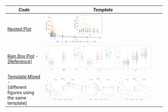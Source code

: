 |*Code*|*Template*|
| ------------- | ------------- |
|[Nested Plot](/Graphics/Nested.sas)|<img src="/Graphics/Pictures/Nested.png" style="width:50%; height:50%"/>|
|[Rain Box Plot](/Graphics/Rainbox.sas) -<br>[[Reference]](/Graphics/Documents/PRE_DV03.pdf)|<img src="/Graphics/Pictures/rainbox/rainbox1.png" style="width:30%; height:33%"/> <img src="/Graphics/Pictures/rainbox/rainbox2.png" style="width:30%; height:33%"/> <img src="/Graphics/Pictures/rainbox/rainbox3.png" style="width:30%; height:33%"/>|
|[Template Mixed](/Graphics/TemplateMix.sas) -<br>[different figures using the same template]|<img src="/Graphics/Pictures/TemplateMix/MeanWithErrorbar.png" style="width:30%; height:33%"/> <img src="/Graphics/Pictures/TemplateMix/MeanWithErrorbar2.png" style="width:30%; height:33%"/> <img src="/Graphics/Pictures/TemplateMix/MedianWithoutErrorbar.png" style="width:30%; height:33%"/>|
